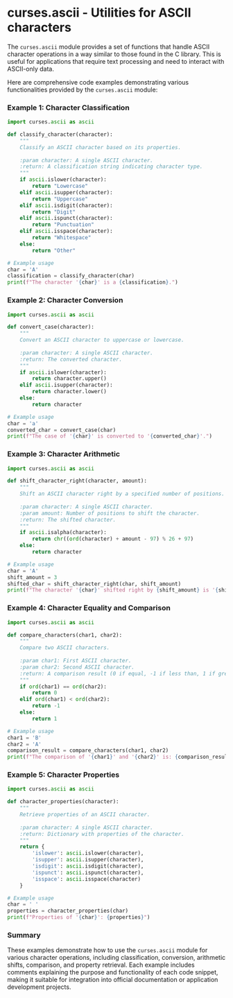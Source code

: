 # curses.ascii - Utilities for ASCII characters

The `curses.ascii` module provides a set of functions that handle ASCII character operations in a way similar to those found in the C library. This is useful for applications that require text processing and need to interact with ASCII-only data.

Here are comprehensive code examples demonstrating various functionalities provided by the `curses.ascii` module:

### Example 1: Character Classification

```python
import curses.ascii as ascii

def classify_character(character):
    """
    Classify an ASCII character based on its properties.
    
    :param character: A single ASCII character.
    :return: A classification string indicating character type.
    """
    if ascii.islower(character):
        return "Lowercase"
    elif ascii.isupper(character):
        return "Uppercase"
    elif ascii.isdigit(character):
        return "Digit"
    elif ascii.ispunct(character):
        return "Punctuation"
    elif ascii.isspace(character):
        return "Whitespace"
    else:
        return "Other"

# Example usage
char = 'A'
classification = classify_character(char)
print(f"The character '{char}' is a {classification}.")
```

### Example 2: Character Conversion

```python
import curses.ascii as ascii

def convert_case(character):
    """
    Convert an ASCII character to uppercase or lowercase.
    
    :param character: A single ASCII character.
    :return: The converted character.
    """
    if ascii.islower(character):
        return character.upper()
    elif ascii.isupper(character):
        return character.lower()
    else:
        return character

# Example usage
char = 'a'
converted_char = convert_case(char)
print(f"The case of '{char}' is converted to '{converted_char}'.")
```

### Example 3: Character Arithmetic

```python
import curses.ascii as ascii

def shift_character_right(character, amount):
    """
    Shift an ASCII character right by a specified number of positions.
    
    :param character: A single ASCII character.
    :param amount: Number of positions to shift the character.
    :return: The shifted character.
    """
    if ascii.isalpha(character):
        return chr((ord(character) + amount - 97) % 26 + 97)
    else:
        return character

# Example usage
char = 'A'
shift_amount = 3
shifted_char = shift_character_right(char, shift_amount)
print(f"The character '{char}' shifted right by {shift_amount} is '{shifted_char}'.")
```

### Example 4: Character Equality and Comparison

```python
import curses.ascii as ascii

def compare_characters(char1, char2):
    """
    Compare two ASCII characters.
    
    :param char1: First ASCII character.
    :param char2: Second ASCII character.
    :return: A comparison result (0 if equal, -1 if less than, 1 if greater than).
    """
    if ord(char1) == ord(char2):
        return 0
    elif ord(char1) < ord(char2):
        return -1
    else:
        return 1

# Example usage
char1 = 'B'
char2 = 'A'
comparison_result = compare_characters(char1, char2)
print(f"The comparison of '{char1}' and '{char2}' is: {comparison_result}")
```

### Example 5: Character Properties

```python
import curses.ascii as ascii

def character_properties(character):
    """
    Retrieve properties of an ASCII character.
    
    :param character: A single ASCII character.
    :return: Dictionary with properties of the character.
    """
    return {
        'islower': ascii.islower(character),
        'isupper': ascii.isupper(character),
        'isdigit': ascii.isdigit(character),
        'ispunct': ascii.ispunct(character),
        'isspace': ascii.isspace(character)
    }

# Example usage
char = ' '
properties = character_properties(char)
print(f"Properties of '{char}': {properties}")
```

### Summary

These examples demonstrate how to use the `curses.ascii` module for various character operations, including classification, conversion, arithmetic shifts, comparison, and property retrieval. Each example includes comments explaining the purpose and functionality of each code snippet, making it suitable for integration into official documentation or application development projects.
